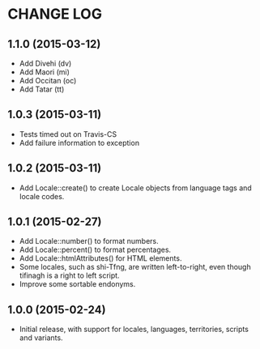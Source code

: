CHANGE LOG
==========

## 1.1.0 (2015-03-12)
 - Add Divehi (dv)
 - Add Maori (mi)
 - Add Occitan (oc)
 - Add Tatar (tt)

## 1.0.3 (2015-03-11)
 - Tests timed out on Travis-CS
 - Add failure information to exception

## 1.0.2 (2015-03-11)
 - Add Locale::create() to create Locale objects from language tags and locale codes.

## 1.0.1 (2015-02-27)
 - Add Locale::number() to format numbers.
 - Add Locale::percent() to format percentages.
 - Add Locale::htmlAttributes() for HTML elements.
 - Some locales, such as shi-Tfng, are written left-to-right, even though tifinagh is a right to left script.
 - Improve some sortable endonyms.

## 1.0.0 (2015-02-24)
 - Initial release, with support for locales, languages, territories, scripts and variants.
